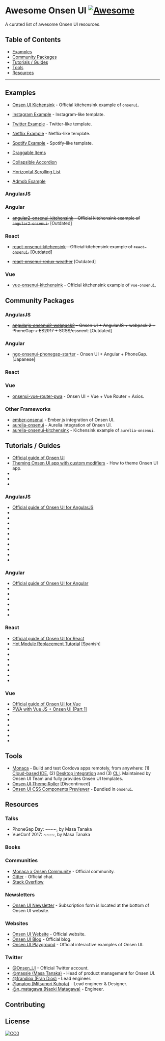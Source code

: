 # Awesome Onsen UI [![Awesome](https://cdn.rawgit.com/sindresorhus/awesome/d7305f38d29fed78fa85652e3a63e154dd8e8829/media/badge.svg)](https://github.com/sindresorhus/awesome)

A curated list of awesome Onsen UI resources.

## Table of Contents

* [Examples](#examples)
* [Community Packages](#community-packages)
* [Tutorials / Guides](#tutorials-guides)
* [Tools](#tools)
* [Resources](#resources)

----

## Examples

* [Onsen UI Kichensink](https://tutorial.onsen.io/?framework=vanilla&category=common%20patterns&module=kitchensink) - Official kitchensink example of `onsenui`.
<!-- Screenshot here -->
* [Instagram Example](https://tutorial.onsen.io/?framework=vanilla&category=user%20interface%20tutorials&module=instagram_model) - Instagram-like template.
<!-- Screenshot here -->
* [Twitter Example](https://tutorial.onsen.io/?framework=vanilla&category=user%20interface%20tutorials&module=twitter_model) - Twitter-like template.
<!-- Screenshot here -->
* [Netflix Example](https://tutorial.onsen.io/?framework=vanilla&category=user%20interface%20tutorials&module=netflix_model) - Netflix-like template.
<!-- Screenshot here -->
* [Spotify Example](https://tutorial.onsen.io/?framework=vanilla&category=user%20interface%20tutorials&module=spotify_model) - Spotify-like template.
<!-- Screenshot here -->
* [Draggable Items](https://github.com/munsterlander/Onsen-Examples/tree/master/Draggable-Items)
<!-- Screenshot here -->
* [Collapsible Accordion](https://github.com/munsterlander/Onsen-Examples/tree/master/Accordion-List)
<!-- Screenshot here -->
* [Horizontal Scrolling List](https://github.com/munsterlander/Onsen-Examples/tree/master/Horizontal-List)
<!-- Screenshot here -->
* [Admob Example](https://github.com/munsterlander/Onsen-Examples/tree/master/Admob-Example)
<!-- Screenshot here -->

### AngularJS


### Angular

* ~~[angular2-onsenui-kitchensink](https://github.com/OnsenUI/angular2-onsenui-kitchensink) - Official kitchensink example of `angular2-onsenui`.~~ [Outdated]
<!-- Screenshot here -->

### React

* ~~[react-onsenui-kitchensink](https://github.com/OnsenUI/react-onsenui-kitchensink) - Official kitchensink example of `react-onsenui`.~~ [Outdated]
<!-- Screenshot here -->
* ~~[react-onsenui-redux-weather](https://github.com/argelius/react-onsenui-redux-weather)~~ [Outdated]
<!-- Screenshot here -->

### Vue

* [vue-onsenui-kitchensink](https://github.com/frandiox/vue-onsenui-kitchensink) - Official kitchensink example of `vue-onsenui`.
<!-- Screenshot here -->

## Community Packages

### AngularJS

* ~~[angularjs-onsenui2-webpack2](https://github.com/puku0x/angularjs-onsenui2-webpack2) - Onsen UI + AngularJS + webpack 2 + PhoneGap + ES2017 + SCSS/cssnext.~~ [Outdated]

### Angular

* [ngx-onsenui-phonegap-starter](https://github.com/puku0x/ngx-onsenui-phonegap-starter) - Onsen UI + Angular + PhoneGap. [Japanese]

### React


### Vue

* [onsenui-vue-router-pwa](https://github.com/superpikar/onsenui-vue-router-pwa) - Onsen UI + Vue + Vue Router + Axios.

### Other Frameworks

* [ember-onsenui](https://github.com/sukima/ember-onsenui) - Ember.js integration of Onsen UI.
* [aurelia-onsenui](https://github.com/sidloki/aurelia-onsenui) - Aurelia integration of Onsen UI.
* [aurelia-onsenui-kitchensink](https://github.com/sidloki/aurelia-onsenui-kitchensink) - Kichensink example of `aurelia-onsenui`.

## Tutorials / Guides

* [Official guide of Onsen UI](https://)
* [Theming Onsen UI app with custom modifiers]() - How to theme Onsen UI app.
* []()
* []()
* []()

### AngularJS

* [Official guide of Onsen UI for AngularJS](https://)
* []()
* []()
* []()
* []()
* []()
* []()
* []()
* []()
* []()
* []()

### Angular

* [Official guide of Onsen UI for Angular](https://)
* []()
* []()
* []()
* []()
* []()
* []()

### React

* [Official guide of Onsen UI for React](https://)
* [Hot Module Replacement Tutorial](http://michogarcia.org/cordova-hmr-react-tutorial/) [Spanish]
* []()
* []()
* []()
* []()
* []()
* []()
* []()

### Vue

* [Official guide of Onsen UI for Vue](https://)
* [PWA with Vue JS + Onsen UI [Part 1]](https://medium.com/@yessika21289/pwa-with-vue-js-onsen-ui-part-1-bdbf35f92efd)
* []()
* []()
* []()
* []()
* []()
* []()

## Tools

* [Monaca](https://monaca.io/) - Build and test Cordova apps remotely, from anywhere: (1) [Cloud-based IDE](https://monaca.io/cloud.html), (2) [Desktop integration](https://monaca.io/localkit.html) and (3) [CLI](https://monaca.io/cli.html). Maintained by Onsen UI Team and fully provides Onsen UI templates.
* ~~[Onsen UI Theme Roller](https://components.onsen.io/)~~ [Discontinued]
* [Onsen UI CSS Components Previewer]() - Bundled in `onsenui`.

## Resources

### Talks

* PhoneGap Day: ~~~~, by Masa Tanaka
* VueConf 2017: ~~~~, by Masa Tanaka

### Books

### Communities

* [Monaca x Onsen Community](https://community.onsen.io/) - Official community.
* [Gitter](https://gitter.im/OnsenUI/OnsenUI) - Official chat.
* [Stack Overflow]()

### Newsletters

* [Onsen UI Newsletter](https://onsen.io/) - Subscription form is located at the bottom of Onsen UI website.

### Websites

* [Onsen UI Website](https://onsen.io/) - Official website.
* [Onsen UI Blog](https://onsen.io/blog/) - Official blog.
* [Onsen UI Playground](https://tutorial.onsen.io/) - Official interactive examples of Onsen UI.

### Twitter

* [@Onsen_UI](https://twitter.com/Onsen_UI) - Official Twitter account.
* [@massie (Masa Tanaka)](https://twitter.com/massie) - Head of product management for Onsen UI.
* [@frandiox (Fran Dios)](https://twitter.com/frandiox) - Lead engineer.
* [@anatoo (Mitsunori Kubota)](https://twitter.com/anatoo) - Lead engineer & Designer.
* [@n_matagawa (Naoki Matagawa)](https://twitter.com/n_matagawa) - Engineer.

## Contributing

## License

[![CC0](http://i.creativecommons.org/p/zero/1.0/88x31.png)](http://creativecommons.org/publicdomain/zero/1.0/)
